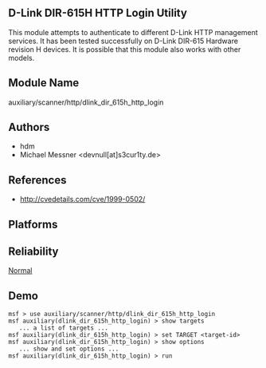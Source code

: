 ## D-Link DIR-615H HTTP Login Utility

This module attempts to authenticate to different D-Link 
HTTP management services. It has been tested successfully on 
D-Link DIR-615 Hardware revision H devices. It is possible 
that this module also works with other models.


## Module Name
auxiliary/scanner/http/dlink_dir_615h_http_login

## Authors
* hdm
* Michael Messner <devnull[at]s3cur1ty.de>


## References
* http://cvedetails.com/cve/1999-0502/




## Platforms


## Reliability
[Normal](https://github.com/rapid7/metasploit-framework/wiki/Exploit-Ranking)

## Demo

```
msf > use auxiliary/scanner/http/dlink_dir_615h_http_login
msf auxiliary(dlink_dir_615h_http_login) > show targets
   ... a list of targets ...
msf auxiliary(dlink_dir_615h_http_login) > set TARGET <target-id>
msf auxiliary(dlink_dir_615h_http_login) > show options
   ... show and set options ...
msf auxiliary(dlink_dir_615h_http_login) > run
```
    
    